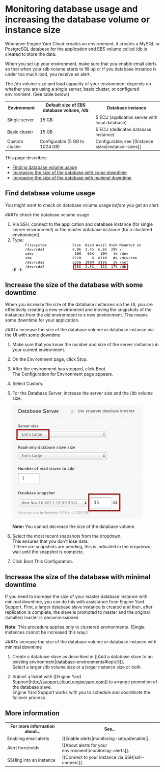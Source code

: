 # Monitoring database usage and increasing the database volume or instance size

Whenever Engine Yard Cloud creates an environment, it creates a MySQL or PostgreSQL database for the application and EBS volume called /db is created to store the data.

When you set up your environment, make sure that you enable email alerts so that when your /db volume starts to fill up or if you database instance is under too much load, you receive an alert. 

The /db volume size and load capacity of your environment depends on whether you are using a single server, basic cluster, or configured environment. (See table below.)

<table>
  <tr>
    <th>Environment</th><th>Default size of EBS database volume, /db</th><th>Database instance</th>
  </tr>
  <tr>
    <td>Single server</td><td>15 GB </td><td>5 ECU  (application server with local database)</td>
  </tr>
  <tr>
    <td>Basic cluster</td><td>15 GB </td><td>5 ECU  (dedicated database instance)</td>
  </tr>
  <tr>
    <td>Custom cluster</td><td>Configurable (5 GB to 1024 GB)</td><td>Configurable; see [[Instance sizes|instance-sizes]]  </td>
  </tr> 
</table>

This page describes:  

* [Finding database volume usage][1]
* [Increasing the size of the database with _some_ downtime][2]
* [Increasing the size of the database with _minimal_ downtime][3]

<h2 id="topic1">Find database volume usage</h2>

You might want to check on database volume usage _before_ you get an alert.

###To check the database volume usage 

1. Via SSH, connect to the application and database instance (for single server environment) or the master database instance (for a clustered environment).  
2. Type:  
        df -h
    ![/db usage](images/database_usage.png)

<h2 id="topic2"> Increase the size of the database with some downtime</h2>

When you increase the size of the database instances via the UI, you are effectively creating a new environment and moving the snapshots of the instances from the old environment to a new environment. This means some downtime for your application. 

###To increase the size of the database volume or database instance via the UI with some downtime

1. Make sure that you know the number and size of the server instances in your current environment.
   
2. On the Environment page, click Stop.  
    
2. After the environment has stopped, click Boot.  
    The Configuration for Environment page appears.  

3. Select Custom.

4. For the Database Server, increase the server size and the /db volume size.

    ![/db volume size](images/db_vol_size.png)

    **Note:** You cannot decrease the size of the database volume.

5. Select the most recent snapshots from the dropdown.  
    This ensures that you don't lose data.  
    If there are snapshots are pending, this is indicated in the dropdown; wait until the snapshot is complete.

6. Click Boot This Configuration.

<h2 id="topic3"> Increase the size of the database with minimal downtime</h2>

If you need to increase the size of your master database instance with minimal downtime, you can do this with assistance from Engine Yard Support. First, a larger database slave instance is created and then, after replication is complete, the slave is promoted to master and the original (smaller) master is decommissioned. 

**Note:** This procedure applies only to clustered environments. (Single instances cannot be increased this way.) 


###To increase the size of the database volume or database instance with minimal downtime  

1. Create a database slave as described in [[Add a database slave to an existing environment|database-environments#topic3]].  
    Select a larger /db volume size or a larger instance size or both.

2. Submit a ticket with [[Engine Yard Support|http://support.cloud.engineyard.com]] to arrange promotion of the database slave.  
    Engine Yard Support works with you to schedule and coordinate the failover process.
	

<h2 id="topic5"> More information</h2>

<table>
  <tr>
    <th>For more information about...</th><th>See...</th>
  </tr>
  <tr>
     <td>Enabling email alerts</td><td>[[Enable alerts|monitoring-setup#enable]]. </td>
   </tr>
   <tr>
     <td>Alert thresholds</td><td>[[About alerts for your environment|monitoring-alerts]]. </td>
   </tr>
   <tr>
	 <td>SSHing into an instance</td><td>[[Connect to your instance via SSH|ssh-connect]].</td>
   </tr>
</table>

[1]: #topic1        "topic1"
[2]: #topic2        "topic2"
[3]: #topic3        "topic3"
[4]: #topic4		"topic4"
[5]: #topic5        "topic5"